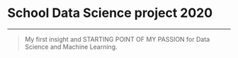 # School Data Science project 2020
---
> My first insight and STARTING POINT OF MY PASSION for Data Science and Machine Learning.
